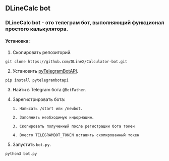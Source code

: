 ## DLineCalc bot
### DLineCalc bot - это телеграм бот, выполняющий функционал простого калькулятора.

#### Установка:
1. Скопировать репозиторий.
```
git clone https://github.com/DLineX/Calculator-bot.git
```

2. Установить [pyTelegramBotAPI](https://pytba.readthedocs.io/en/latest/index.html).

```
pip install pytelegrambotapi
```

3. Найти в Telegram бота `@BotFather`.

4. Зарегистрировать бота:
	
	`1. Написать /start или /newbot.`
	
	`2. Заполнить необходимую информацию.`
	
	`3. Скопировать полученный после регистрации бота токен`
	
	`4. Вместо TELEGRAMBOT_TOKEN вставить скопированный токен`

5. Запустить `bot.py`.
```
python3 bot.py
```
